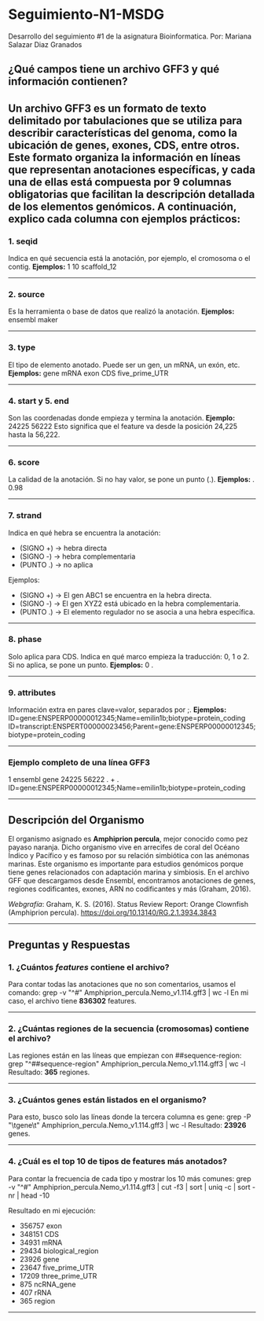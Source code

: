 # Seguimiento-N1-MSDG
Desarrollo del seguimiento #1 de la asignatura Bioinformatica. Por: Mariana Salazar Diaz Granados

## ¿Qué campos tiene un archivo GFF3 y qué información contienen?

Un archivo GFF3 es un formato de texto delimitado por tabulaciones que se utiliza para describir características del genoma, como la ubicación de genes, exones, CDS, entre otros. Este formato organiza la información en líneas que representan anotaciones específicas, y cada una de ellas está compuesta por **9 columnas obligatorias** que facilitan la descripción detallada de los elementos genómicos. A continuación, explico cada columna con ejemplos prácticos:
---

### **1. seqid**
Indica en qué secuencia está la anotación, por ejemplo, el cromosoma o el contig.
**Ejemplos:**
1
10
scaffold_12

---

### **2. source**
Es la herramienta o base de datos que realizó la anotación.
**Ejemplos:**
ensembl
maker

---

### **3. type**
El tipo de elemento anotado. Puede ser un gen, un mRNA, un exón, etc.
**Ejemplos:**
gene
mRNA
exon
CDS
five_prime_UTR

---

### **4. start y 5. end**
Son las coordenadas donde empieza y termina la anotación.
**Ejemplo:**
24225   56222
Esto significa que el feature va desde la posición 24,225 hasta la 56,222.

---

### **6. score**
La calidad de la anotación. Si no hay valor, se pone un punto (.).
**Ejemplos:**
.
0.98

---

### **7. strand**
Indica en qué hebra se encuentra la anotación:
- (SIGNO +) → hebra directa
- (SIGNO -) → hebra complementaria
- (PUNTO .) → no aplica

Ejemplos:

- (SIGNO +) → El gen ABC1 se encuentra en la hebra directa.
- (SIGNO -) → El gen XYZ2 está ubicado en la hebra complementaria.
- (PUNTO .) → El elemento regulador no se asocia a una hebra específica.



---

### **8. phase**
Solo aplica para CDS. Indica en qué marco empieza la traducción: 0, 1 o 2. Si no aplica, se pone un punto.
**Ejemplos:**
0
.

---

### **9. attributes**
Información extra en pares clave=valor, separados por ;.
**Ejemplos:**
ID=gene:ENSPERP00000012345;Name=emilin1b;biotype=protein_coding
ID=transcript:ENSPERT00000023456;Parent=gene:ENSPERP00000012345;biotype=protein_coding

---

### **Ejemplo completo de una línea GFF3**
1   ensembl   gene   24225   56222   .   +   .   ID=gene:ENSPERP00000012345;Name=emilin1b;biotype=protein_coding

---

## **Descripción del Organismo**
El organismo asignado es **Amphiprion percula**, mejor conocido como pez payaso naranja. Dicho organismo vive en arrecifes de coral del Océano Índico y Pacífico y es famoso por su relación simbiótica con las anémonas marinas. Este organismo es importante para estudios genómicos porque tiene genes relacionados con adaptación marina y simbiosis. En el archivo GFF que descargamos desde Ensembl, encontramos anotaciones de genes, regiones codificantes, exones, ARN no codificantes y más (Graham, 2016).

*Webgrafía*: Graham, K. S. (2016). Status Review Report: Orange Clownfish (Amphiprion percula). https://doi.org/10.13140/RG.2.1.3934.3843

---

## **Preguntas y Respuestas**

### **1. ¿Cuántos *features* contiene el archivo?**
Para contar todas las anotaciones que no son comentarios, usamos el comando:
grep -v "^#" Amphiprion_percula.Nemo_v1.114.gff3 | wc -l
En mi caso, el archivo tiene **836302** features.

---

### **2. ¿Cuántas regiones de la secuencia (cromosomas) contiene el archivo?**
Las regiones están en las líneas que empiezan con ##sequence-region:
grep "^##sequence-region" Amphiprion_percula.Nemo_v1.114.gff3 | wc -l
Resultado: **365** regiones.

---

### **3. ¿Cuántos genes están listados en el organismo?**
Para esto, busco solo las líneas donde la tercera columna es gene:
grep -P "\tgene\t" Amphiprion_percula.Nemo_v1.114.gff3 | wc -l
Resultado: **23926** genes.

---

### **4. ¿Cuál es el top 10 de tipos de features más anotados?**
Para contar la frecuencia de cada tipo y mostrar los 10 más comunes:
grep -v "^#" Amphiprion_percula.Nemo_v1.114.gff3 | cut -f3 | sort | uniq -c | sort -nr | head -10

Resultado en mi ejecución:

- 356757 exon
- 348151 CDS
- 34931 mRNA
- 29434 biological_region
- 23926 gene
- 23647 five_prime_UTR
- 17209 three_prime_UTR
- 875 ncRNA_gene
- 407 rRNA
- 365 region
---
